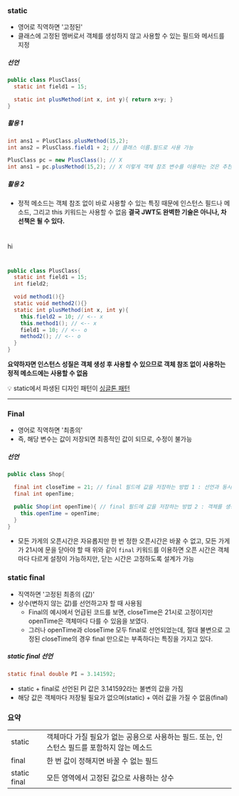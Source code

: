 
### static
- 영어로 직역하면 '고정된'
- 클래스에 고정된 멤버로서 객체를 생성하지 않고 사용할 수 있는 필드와 메서드를 지정

##### 선언  
``` java
public class PlusClass{
  static int field1 = 15;

  static int plusMethod(int x, int y){ return x+y; } 
}
```
##### 활용 1
``` java
int ans1 = PlusClass.plusMethod(15,2);
int ans2 = PlusClass.field1 + 2; // 클래스 이름.필드로 사용 가능

PlusClass pc = new PlusClass(); // X 
int ans1 = pc.plusMethod(15,2); // X 이렇게 객체 참조 변수를 이용하는 것은 추천되지 않음
```

##### 활용 2
- 정적 메소드는 객체 참조 없이 바로 사용할 수 있는 특징 때문에 인스턴스 필드나 메소드, 그리고 this 키워드는 사용할 수 없음
**결국 JWT도 완벽한 기술은 아니나, 차선책은 될 수 있다.**  
#
hi
#


``` java
public class PlusClass{
  static int field1 = 15;
  int field2;

  void method1(){}
  static void method2(){}
  static int plusMethod(int x, int y){
    this.field2 = 10; // <-- x
    this.method1(); // <-- x
    field1 = 10; // <-- o
    method2(); // <-- o
  } 
}
```

**요약하자면 인스턴스 성질은 객체 생성 후 사용할 수 있으므로 객체 참조 없이 사용하는 정적 메소드에는 사용할 수 없음**

💡 static에서 파생된 디자인 패턴이 [싱글톤 패턴](https://astrid-dm.tistory.com/415)

***

### Final
- 영어로 직역하면 '최종의'
- 즉, 해당 변수는 값이 저장되면 최종적인 값이 되므로, 수정이 불가능

##### 선언
``` java
public class Shop{

  final int closeTime = 21; // final 필드에 값을 저장하는 방법 1 : 선언과 동시에 값을 줌
  final int openTime;

  public Shop(int openTime){ // final 필드에 값을 저장하는 방법 2 : 객체를 생성할 때 public Shop에 의해 값을 줌
    this.openTime = openTime;
  }
}
```
- 모든 가게의 오픈시간은 자유롭지만 한 번 정한 오픈시간은 바꿀 수 없고, 모든 가게가 21시에 문을 닫아야 할 때 위와 같이 `final` 키워드를 이용하면 오픈 시간은 객체마다 다르게 설정이 가능하지만, 닫는 시간은 고정하도록 설계가 가능

### static final
- 직역하면 '고정된 최종의 (값)'
- 상수(변하지 않는 값)를 선언하고자 할 때 사용됨
    - Final의 예시에서 언급된 코드를 보면, closeTime은 21시로 고정이지만 openTime은 객체마다 다를 수 있음을 보였다.
    - 그러나 openTime과 closeTime 모두 final로 선언되었는데, 절대 불변으로 고정된 closeTime의 경우 final 만으로는 부족하다는 특징을 가지고 있다.


##### static final 선언
``` java
static final double PI = 3.141592;
```
- static + final로 선언된 PI 값은 3.141592라는 불변의 값을 가짐
- 해당 값은 객체마다 저장될 필요가 없으며(static) + 여러 값을 가질 수 없음(final)


### 요약
|   |   |
|---|---|
|static|객체마다 가질 필요가 없는 공용으로 사용하는 필드. 또는, 인스턴스 필드를 포함하지 않는 메소드|
|final|한 번 값이 정해지면 바꿀 수 없는 필드|
|static final|모든 영역에서 고정된 값으로 사용하는 상수|
